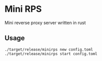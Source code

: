 # Mini RPS
Mini reverse proxy server written in rust

## Usage
```
./target/release/minirps new config.toml
./target/release/minirps start config.toml
```
